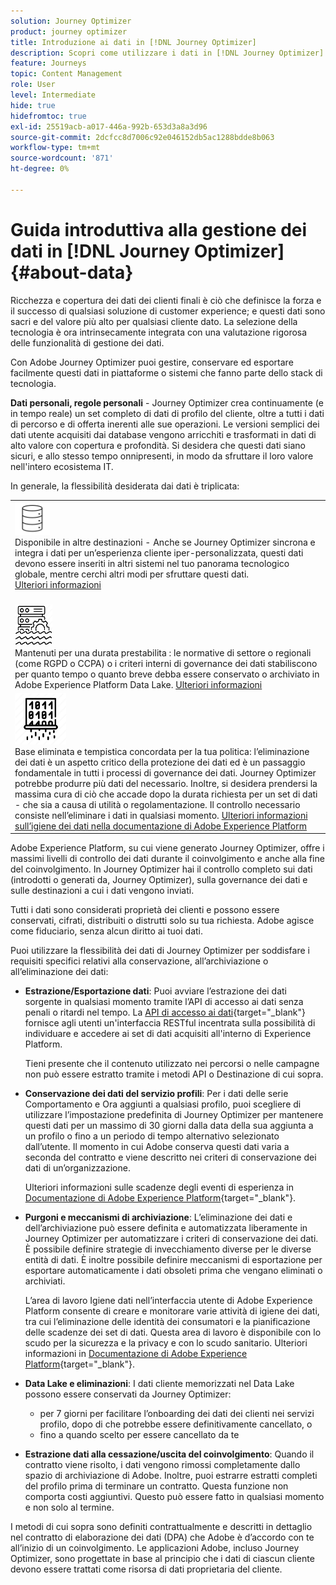 ```yaml
---
solution: Journey Optimizer
product: journey optimizer
title: Introduzione ai dati in [!DNL Journey Optimizer]
description: Scopri come utilizzare i dati in [!DNL Journey Optimizer]
feature: Journeys
topic: Content Management
role: User
level: Intermediate
hide: true
hidefromtoc: true
exl-id: 25519acb-a017-446a-992b-653d3a8a3d96
source-git-commit: 2dcfcc8d7006c92e046152db5ac1288bdde8b063
workflow-type: tm+mt
source-wordcount: '871'
ht-degree: 0%

---
```


# Guida introduttiva alla gestione dei dati in [!DNL Journey Optimizer] {#about-data}

Ricchezza e copertura dei dati dei clienti finali è ciò che definisce la forza e il successo di qualsiasi soluzione di customer experience; e questi dati sono sacri e del valore più alto per qualsiasi cliente dato. La selezione della tecnologia è ora intrinsecamente integrata con una valutazione rigorosa delle funzionalità di gestione dei dati.

Con Adobe Journey Optimizer puoi gestire, conservare ed esportare facilmente questi dati in piattaforme o sistemi che fanno parte dello stack di tecnologia.

**Dati personali, regole personali** - Journey Optimizer crea continuamente (e in tempo reale) un set completo di dati di profilo del cliente, oltre a tutti i dati di percorso e di offerta inerenti alle sue operazioni. Le versioni semplici dei dati utente acquisiti dai database vengono arricchiti e trasformati in dati di alto valore con copertura e profondità. Si desidera che questi dati siano sicuri, e allo stesso tempo onnipresenti, in modo da sfruttare il loro valore nell&#39;intero ecosistema IT.

In generale, la flessibilità desiderata dai dati è triplicata:


<table style="table-layout:fixed">
<tr style="border: 0;">
  <td>
    <div><img alt="destinazioni" src="assets/do-not-localize/dest.png" /> 
    <br>Disponibile in altre destinazioni - Anche se Journey Optimizer sincrona e integra i dati per un’esperienza cliente iper-personalizzata, questi dati devono essere inseriti in altri sistemi nel tuo panorama tecnologico globale, mentre cerchi altri modi per sfruttare questi dati.
    <div>
     <a href="../start/ajo-integrations.md">Ulteriori informazioni</a></div>
    </div>
    <br>
  </td>
</tr>
  <td>
    <div><img alt="conservazione" src="assets/do-not-localize/retention.png" />  
    <br>Mantenuti per una durata prestabilita : le normative di settore o regionali (come RGPD o CCPA) o i criteri interni di governance dei dati stabiliscono per quanto tempo o quanto breve debba essere conservato o archiviato in Adobe Experience Platform Data Lake. <a href="../privacy/get-started-privacy.md">Ulteriori informazioni</a></div>
  </td>
</tr>
<tr style="border: 0;">
  <td>
    <div><img alt="policy" src="assets/do-not-localize/policy.png" /> 
    <br>Base eliminata e tempistica concordata per la tua politica: l’eliminazione dei dati è un aspetto critico della protezione dei dati ed è un passaggio fondamentale in tutti i processi di governance dei dati. Journey Optimizer potrebbe produrre più dati del necessario. Inoltre, si desidera prendersi la massima cura di ciò che accade dopo la durata richiesta per un set di dati - che sia a causa di utilità o regolamentazione. Il controllo necessario consiste nell’eliminare i dati in qualsiasi momento. <a href="https://experienceleague.adobe.com/docs/experience-platform/hygiene/ui/overview.html">Ulteriori informazioni sull’igiene dei dati nella documentazione di Adobe Experience Platform</a></div>
  </td>
</tr>
</table>

Adobe Experience Platform, su cui viene generato Journey Optimizer, offre i massimi livelli di controllo dei dati durante il coinvolgimento e anche alla fine del coinvolgimento. In Journey Optimizer hai il controllo completo sui dati (introdotti o generati da, Journey Optimizer), sulla governance dei dati e sulle destinazioni a cui i dati vengono inviati.

Tutti i dati sono considerati proprietà dei clienti e possono essere conservati, cifrati, distribuiti o distrutti solo su tua richiesta. Adobe agisce come fiduciario, senza alcun diritto ai tuoi dati.

Puoi utilizzare la flessibilità dei dati di Journey Optimizer per soddisfare i requisiti specifici relativi alla conservazione, all’archiviazione o all’eliminazione dei dati:

* **Estrazione/Esportazione dati**: Puoi avviare l’estrazione dei dati sorgente in qualsiasi momento tramite l’API di accesso ai dati senza penali o ritardi nel tempo. La [API di accesso ai dati](https://experienceleague.adobe.com/docs/experience-platform/data-access/api.html){target=&quot;_blank&quot;} fornisce agli utenti un&#39;interfaccia RESTful incentrata sulla possibilità di individuare e accedere ai set di dati acquisiti all&#39;interno di Experience Platform. <!--In the future (on roadmap), you can use file-based destinations to export and migrate log data from Adobe Journey Optimizer. -->

   Tieni presente che il contenuto utilizzato nei percorsi o nelle campagne non può essere estratto tramite i metodi API o Destinazione di cui sopra.

* **Conservazione dei dati del servizio profili**: Per i dati delle serie Comportamento e Ora aggiunti a qualsiasi profilo, puoi scegliere di utilizzare l’impostazione predefinita di Journey Optimizer per mantenere questi dati per un massimo di 30 giorni dalla data della sua aggiunta a un profilo o fino a un periodo di tempo alternativo selezionato dall’utente. Il momento in cui Adobe conserva questi dati varia a seconda del contratto e viene descritto nei criteri di conservazione dei dati di un’organizzazione.

   Ulteriori informazioni sulle scadenze degli eventi di esperienza in [Documentazione di Adobe Experience Platform](https://experienceleague.adobe.com/docs/experience-platform/profile/event-expirations.html){target=&quot;_blank&quot;}.

* **Purgoni e meccanismi di archiviazione**: L’eliminazione dei dati e dell’archiviazione può essere definita e automatizzata liberamente in Journey Optimizer per automatizzare i criteri di conservazione dei dati. È possibile definire strategie di invecchiamento diverse per le diverse entità di dati. È inoltre possibile definire meccanismi di esportazione per esportare automaticamente i dati obsoleti prima che vengano eliminati o archiviati.

   L’area di lavoro Igiene dati nell’interfaccia utente di Adobe Experience Platform consente di creare e monitorare varie attività di igiene dei dati, tra cui l’eliminazione delle identità dei consumatori e la pianificazione delle scadenze dei set di dati. Questa area di lavoro è disponibile con lo scudo per la sicurezza e la privacy e con lo scudo sanitario. Ulteriori informazioni in [Documentazione di Adobe Experience Platform](https://experienceleague.adobe.com/docs/experience-platform/hygiene/ui/overview.html){target=&quot;_blank&quot;}.

* **Data Lake e eliminazioni**: I dati cliente memorizzati nel Data Lake possono essere conservati da Journey Optimizer:

   * per 7 giorni per facilitare l’onboarding dei dati dei clienti nei servizi profilo, dopo di che potrebbe essere definitivamente cancellato, o
   * fino a quando scelto per essere cancellato da te


* **Estrazione dati alla cessazione/uscita del coinvolgimento**: Quando il contratto viene risolto, i dati vengono rimossi completamente dallo spazio di archiviazione di Adobe. Inoltre, puoi estrarre estratti completi del profilo prima di terminare un contratto. Questa funzione non comporta costi aggiuntivi. Questo può essere fatto in qualsiasi momento e non solo al termine.

I metodi di cui sopra sono definiti contrattualmente e descritti in dettaglio nel contratto di elaborazione dei dati (DPA) che Adobe è d’accordo con te all’inizio di un coinvolgimento. Le applicazioni Adobe, incluso Journey Optimizer, sono progettate in base al principio che i dati di ciascun cliente devono essere trattati come risorsa di dati proprietaria del cliente.
